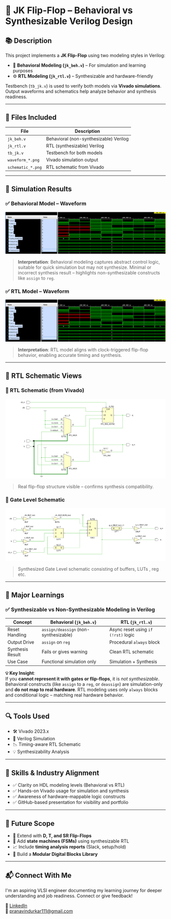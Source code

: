 # 🔁 JK Flip-Flop – Behavioral vs Synthesizable Verilog Design

## 📚 Description

This project implements a **JK Flip-Flop** using two modeling styles in Verilog:

- 🧠 **Behavioral Modeling (`jk_beh.v`)** – For simulation and learning purposes
- ⚙️ **RTL Modeling (`jk_rtl.v`)** – Synthesizable and hardware-friendly

Testbench (`tb_jk.v`) is used to verify both models via **Vivado simulations**. Output waveforms and schematics help analyze behavior and synthesis readiness.

---

## 🔧 Files Included

| File              | Description                             |
|-------------------|-----------------------------------------|
| `jk_beh.v`        | Behavioral (non-synthesizable) Verilog  |
| `jk_rtl.v`        | RTL (synthesizable) Verilog             |
| `tb_jk.v`         | Testbench for both models               |
| `waveform_*.png`  | Vivado simulation output                |
| `schematic_*.png` | RTL schematic from Vivado               |

---

## 🧪 Simulation Results

### ✅ Behavioral Model – Waveform

![Behavioral Waveform](sim/waveform.png)

> **Interpretation**: Behavioral modeling captures abstract control logic, suitable for quick simulation but may not synthesize.
> Minimal or incorrect synthesis result – highlights non-synthesizable constructs like `assign` to `reg`.

### ✅ RTL Model – Waveform

![RTL Waveform](sim/waveform.png)

> **Interpretation**: RTL model aligns with clock-triggered flip-flop behavior, enabling accurate timing and synthesis.

---

## 🧩 RTL Schematic Views

### 🔬 RTL Schematic (from Vivado)

![RTL Schematic](schematic/rtl_schematic.png)
> Real flip-flop structure visible – confirms synthesis compatibility.


### 🧮 Gate Level Schematic

![Gate Level Schematic](schematic/synth_gatelevel_schematic.png)
> Synthesized Gate Level schematic consisting of buffers, LUTs , reg etc.

---

## 📌 Major Learnings

### ✅ Synthesizable vs Non-Synthesizable Modeling in Verilog

| Concept                  | Behavioral (`jk_beh.v`)              | RTL (`jk_rtl.v`)                    |
|--------------------------|--------------------------------------|-------------------------------------|
| Reset Handling           | `assign/deassign` (non-synthesizable) | Async reset using `if (!rst)` logic |
| Output Drive             | `assign` on `reg`                    | Procedural `always` block           |
| Synthesis Result         | Fails or gives warning               | Clean RTL schematic                 |
| Use Case                 | Functional simulation only           | Simulation + Synthesis              |

**💡 Key Insight**:  
If you **cannot represent it with gates or flip-flops**, it is *not synthesizable*. Behavioral constructs (like `assign` to a `reg`, or `deassign`) are simulation-only and **do not map to real hardware**. RTL modeling uses only `always` blocks and conditional logic – matching real hardware behavior.

---

## 🔍 Tools Used

- 🛠️ Vivado 2023.x
- 🧪 Verilog Simulation
- 📉 Timing-aware RTL Schematic
- 💡 Synthesizability Analysis

---

## 📌 Skills & Industry Alignment

- ✅ Clarity on HDL modeling levels (Behavioral vs RTL)
- ✅ Hands-on Vivado usage for simulation and synthesis
- ✅ Awareness of hardware-mappable logic constructs
- ✅ GitHub-based presentation for visibility and portfolio

---

## 📁 Future Scope

- 🔄 Extend with **D, T, and SR Flip-Flops**
- 🧠 Add **state machines (FSMs)** using synthesizable RTL
- 📈 Include **timing analysis reports** (Slack, setup/hold)
- 📂 Build a **Modular Digital Blocks Library**

---

## 📬 Connect With Me

I'm an aspiring VLSI engineer documenting my learning journey for deeper understanding and job readiness. Connect or give feedback!

📌 [LinkedIn](https://linkedin.com/in/pranav-indurkar213)  
📧 pranavindurkar111@gmail.com  

